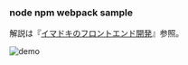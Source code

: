 ### node npm webpack sample  

解説は『[イマドキのフロントエンド開発](https://axia2016.blogspot.com/2024/01/blog-post_23.html)』参照。  
  
  ![demo](https://github.com/Hiroaki-Inomata/node-sample/assets/8698703/00b78d27-ab8b-427b-9aec-1c4b89d5cccb)